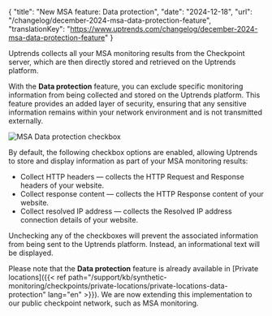 {
  "title": "New MSA feature: Data protection",
  "date": "2024-12-18",
  "url": "/changelog/december-2024-msa-data-protection-feature",
  "translationKey": "https://www.uptrends.com/changelog/december-2024-msa-data-protection-feature"
}

Uptrends collects all your MSA monitoring results from the Checkpoint server, which are then directly stored and retrieved on the Uptrends platform.

With the **Data protection** feature, you can exclude specific monitoring information from being collected and stored on the Uptrends platform. This feature provides an added layer of security, ensuring that any sensitive information remains within your network environment and is not transmitted externally.

![MSA Data protection checkbox](/img/content/scr-data-protection-checkbox.min.png)

By default, the following checkbox options are enabled, allowing Uptrends to store and display information as part of your MSA monitoring results:

- Collect HTTP headers — collects the HTTP Request and Response headers of your website.
- Collect response content — collects the HTTP Response content of your website.
- Collect resolved IP address — collects the Resolved IP address connection details of your website.

Unchecking any of the checkboxes will prevent the associated information from being sent to the Uptrends platform. Instead, an informational text will be displayed.

Please note that the **Data protection** feature is already available in [Private locations]({{< ref path="/support/kb/synthetic-monitoring/checkpoints/private-locations/private-locations-data-protection" lang="en" >}}). We are now extending this implementation to our public checkpoint network, such as MSA monitoring.


